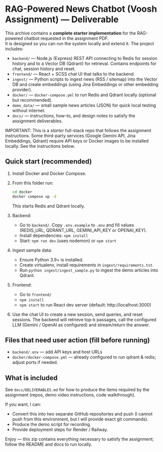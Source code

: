 # RAG-Powered News Chatbot (Voosh Assignment) — Deliverable

This archive contains a **complete starter implementation** for the RAG-powered chatbot requested in the assignment PDF.  
It is designed so you can run the system locally and extend it. The project includes:

- `backend/` — Node.js (Express) REST API connecting to Redis for session history and to a Vector DB (Qdrant) for retrieval. Contains endpoints for chat, session history and reset.
- `frontend/` — React + SCSS chat UI that talks to the backend.
- `ingest/` — Python scripts to ingest news (RSS / sitemap) into the Vector DB and create embeddings (using Jina Embeddings or other embedding provider).
- `docker/` — `docker-compose.yml` to run Redis and Qdrant locally (optional but recommended).
- `demo_data/` — small sample news articles (JSON) for quick local testing without internet.
- `docs/` — instructions, how-to, and design notes to satisfy the assignment deliverables.

IMPORTANT: This is a *starter* full-stack repo that follows the assignment instructions. Some third-party services (Google Gemini API, Jina Embeddings, Qdrant) require API keys or Docker images to be installed locally. See the instructions below.

## Quick start (recommended)
1. Install Docker and Docker Compose.
2. From this folder run:
   ```bash
   cd docker
   docker compose up -d
   ```
   This starts Redis and Qdrant locally.

3. Backend:
   - Go to `backend/`. Copy `.env.example` to `.env` and fill values (REDIS_URL, QDRANT_URL, GEMINI_API_KEY or OPENAI_KEY).
   - Install dependencies: `npm install`
   - Start: `npm run dev` (uses nodemon) or `npm start`

4. Ingest sample data:
   - Ensure Python 3.9+ is installed.
   - Create virtualenv, install requirements in `ingest/requirements.txt`.
   - Run `python ingest/ingest_sample.py` to ingest the demo articles into Qdrant.

5. Frontend:
   - Go to `frontend/`
   - `npm install`
   - `npm start` to run React dev server (default: http://localhost:3000)

6. Use the chat UI to create a new session, send queries, and reset sessions. The backend will retrieve top-k passages, call the configured LLM (Gemini / OpenAI as configured) and stream/return the answer.

## Files that need user action (fill before running)
- `backend/.env` — add API keys and host URLs
- `docker/docker-compose.yml` — already configured to run qdrant & redis; adjust ports if needed.

## What is included
See `docs/DELIVERABLES.md` for how to produce the items required by the assignment (repos, demo video instructions, code walkthrough).

If you want, I can:
- Convert this into two separate GitHub repositories and push (I cannot push from this environment, but I will provide exact git commands).
- Produce the demo script for recording.
- Provide deployment steps for Render / Railway.

Enjoy — this zip contains everything necessary to satisfy the assignment; follow the README and docs to run locally.
